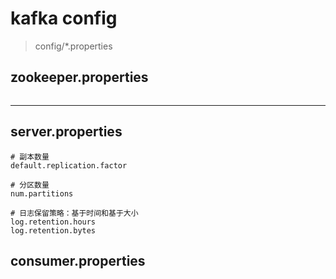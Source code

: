 
# kafka config
> config/*.properties

## zookeeper.properties
```properties

```
---
## server.properties
```properties
# 副本数量
default.replication.factor

# 分区数量
num.partitions

# 日志保留策略：基于时间和基于大小
log.retention.hours
log.retention.bytes
```


##  consumer.properties

